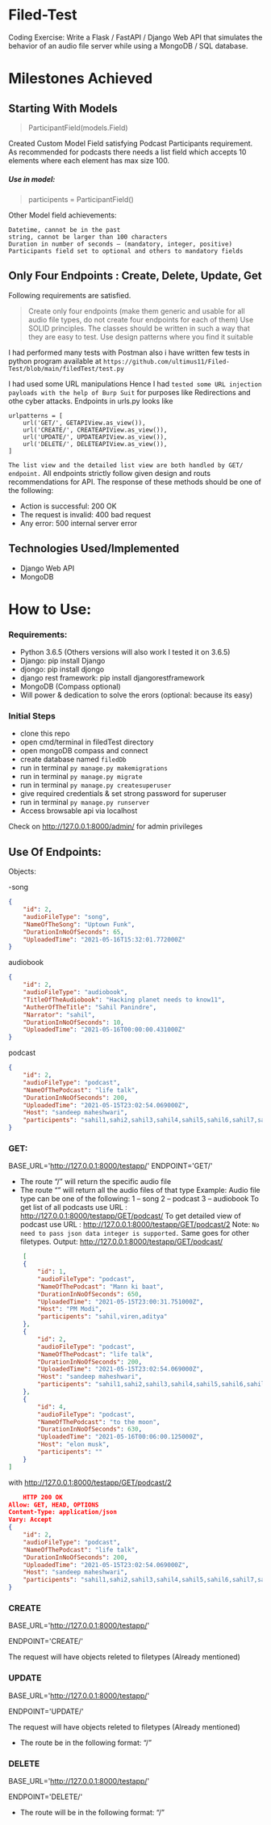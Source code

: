 # Filed-Test
Coding Exercise: Write a Flask / FastAPI / Django Web API that simulates the behavior of an audio file  server while using a MongoDB / SQL database. 

# Milestones Achieved 
## Starting With Models
> ParticipantField(models.Field)

Created Custom Model Field satisfying Podcast Participants requirement.
As recommended for podcasts there needs a list field which accepts 10 elements where each element has max size 100.
##### Use in model:
> participents = ParticipantField()

Other Model field achievements:
```
Datetime, cannot be in the past
string, cannot be larger than 100 characters
Duration in number of seconds – (mandatory, integer, positive)
Participants field set to optional and others to mandatory fields
```
## Only Four Endpoints : Create, Delete, Update, Get 
Following requirements are satisfied.
> Create only four endpoints (make them generic and usable for all audio file types, do not create four endpoints for each of them)
> Use SOLID principles. 
> The classes should be written in such a way that they are easy to test. 
> Use design patterns where you find it suitable

I had performed many tests with Postman also i have written few tests in python program available at `https://github.com/ultimus11/Filed-Test/blob/main/filedTest/test.py`

I had used some URL manipulations Hence I had `tested some URL injection payloads with the help of Burp Suit` for purposes like Redirections and othe cyber attacks.
Endpoints in urls.py looks like
```
urlpatterns = [
    url('GET/', GETAPIView.as_view()),
    url('CREATE/', CREATEAPIView.as_view()),
    url('UPDATE/', UPDATEAPIView.as_view()),
    url('DELETE/', DELETEAPIView.as_view()),
]
```
`The list view and the detailed list view are both handled by GET/ endpoint.`
All endpoints strictly follow given design and routs recommendations for API.
The response of these methods should be one of the following:
- Action is successful: 200 OK 
- The request is invalid: 400 bad request 
- Any error: 500 internal server error 
## Technologies Used/Implemented
- Django Web API
- MongoDB
# How to Use:
### Requirements:
- Python 3.6.5 (Others versions will also work I tested it on 3.6.5)
- Django: pip install Django
- djongo: pip install djongo
- django rest framework: pip install djangorestframework
- MongoDB (Compass optional)
- Will power & dedication to solve the erors (optional: because its easy)
### Initial Steps
- clone this repo
- open cmd/terminal in filedTest directory
- open mongoDB compass and connect
- create database named `filedDb`
- run in terminal `py manage.py makemigrations`
- run in terminal `py manage.py migrate`
- run in terminal `py manage.py createsuperuser`
- give required credentials & set strong password for superuser
- run in terminal `py manage.py runserver`
- Access browsable api via localhost

Check on http://127.0.0.1:8000/admin/ for admin privileges
## Use Of Endpoints:
Objects:

-song
```json
{
    "id": 2,
    "audioFileType": "song",
    "NameOfTheSong": "Uptown Funk",
    "DurationInNoOfSeconds": 65,
    "UploadedTime": "2021-05-16T15:32:01.772000Z"
}
```
audiobook
```json
{
    "id": 2,
    "audioFileType": "audiobook",
    "TitleOfTheAudiobook": "Hacking planet needs to know11",
    "AutherOfTheTitle": "Sahil Panindre",
    "Narrator": "sahil",
    "DurationInNoOfSeconds": 10,
    "UploadedTime": "2021-05-16T00:00:00.431000Z"
}
```
podcast
```json
{
    "id": 2,
    "audioFileType": "podcast",
    "NameOfThePodcast": "life talk",
    "DurationInNoOfSeconds": 200,
    "UploadedTime": "2021-05-15T23:02:54.069000Z",
    "Host": "sandeep maheshwari",
    "participents": "sahil1,sahi2,sahil3,sahil4,sahil5,sahil6,sahil7,sahil8,sahil9,sahil10"
}
```


### GET:
BASE_URL='http://127.0.0.1:8000/testapp/'
ENDPOINT='GET/'
- The route “<audioFileType>/<audioFileID>” will return the specific audio file
- The route “<audioFileType>” will return all the audio files of that type
Example:
    Audio file type can be one of the following:
        1 – song
        2 – podcast
        3 – audiobook
    To get list of all podcasts use URL : http://127.0.0.1:8000/testapp/GET/podcast/
    To get detailed view of podcast use URL : http://127.0.0.1:8000/testapp/GET/podcast/2
    Note: `No need to pass json data integer is supported.`
    Same goes for other filetypes.
    Output:
    http://127.0.0.1:8000/testapp/GET/podcast/
    
```json
    [
    {
        "id": 1,
        "audioFileType": "podcast",
        "NameOfThePodcast": "Mann ki baat",
        "DurationInNoOfSeconds": 650,
        "UploadedTime": "2021-05-15T23:00:31.751000Z",
        "Host": "PM Modi",
        "participents": "sahil,viren,aditya"
    },
    {
        "id": 2,
        "audioFileType": "podcast",
        "NameOfThePodcast": "life talk",
        "DurationInNoOfSeconds": 200,
        "UploadedTime": "2021-05-15T23:02:54.069000Z",
        "Host": "sandeep maheshwari",
        "participents": "sahil1,sahi2,sahil3,sahil4,sahil5,sahil6,sahil7,sahil8,sahil9,sahil10"
    },
    {
        "id": 4,
        "audioFileType": "podcast",
        "NameOfThePodcast": "to the moon",
        "DurationInNoOfSeconds": 630,
        "UploadedTime": "2021-05-16T00:06:00.125000Z",
        "Host": "elon musk",
        "participents": ""
    }
]

```
    
with http://127.0.0.1:8000/testapp/GET/podcast/2

```json
    HTTP 200 OK
Allow: GET, HEAD, OPTIONS
Content-Type: application/json
Vary: Accept
{
    "id": 2,
    "audioFileType": "podcast",
    "NameOfThePodcast": "life talk",
    "DurationInNoOfSeconds": 200,
    "UploadedTime": "2021-05-15T23:02:54.069000Z",
    "Host": "sandeep maheshwari",
    "participents": "sahil1,sahi2,sahil3,sahil4,sahil5,sahil6,sahil7,sahil8,sahil9,sahil10"
}
```

### CREATE

BASE_URL='http://127.0.0.1:8000/testapp/'

ENDPOINT='CREATE/'

The request will have objects releted to filetypes (Already mentioned)


### UPDATE
BASE_URL='http://127.0.0.1:8000/testapp/'

ENDPOINT='UPDATE/'

The request will have objects releted to filetypes (Already mentioned)

- The route be in the following format: 
   “<audioFileType>/<audioFileID>”


### DELETE
BASE_URL='http://127.0.0.1:8000/testapp/'

ENDPOINT='DELETE/'

- The route will be in the following format: 
    “<audioFileType>/<audioFileID>”


